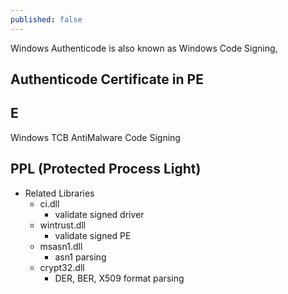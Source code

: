 ```yaml
---
published: false
---
```

Windows Authenticode is also known as Windows Code Signing, 

## Authenticode Certificate in PE


## E
Windows TCB
AntiMalware
Code Signing

## PPL (Protected Process Light)

* Related Libraries
  * ci.dll 
    * validate signed driver
  * wintrust.dll
    * validate signed PE
  * msasn1.dll
    * asn1 parsing
  * crypt32.dll
    * DER, BER, X509 format parsing
